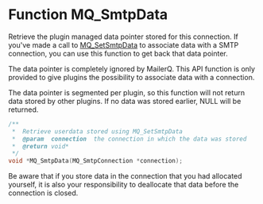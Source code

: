 # Function MQ_SmtpData

Retrieve the plugin managed data pointer stored for this connection. If you've made a call to [MQ_SetSmtpData](/documentation/mq_setsmtpdata) to associate data with a SMTP connection, you can use this function to get back that data pointer.

The data pointer is completely ignored by MailerQ. This API function is only provided to give plugins the possibility to associate data with a connection.

The data pointer is segmented per plugin, so this function will not return data stored by other plugins. If no data was stored earlier, NULL will be returned.

```c
/**
 *  Retrieve userdata stored using MQ_SetSmtpData
 *  @param  connection  the connection in which the data was stored
 *  @return void*
 */
void *MQ_SmtpData(MQ_SmtpConnection *connection);

```

Be aware that if you store data in the connection that you had allocated yourself, it is also your responsibility to deallocate that data before the connection is closed.